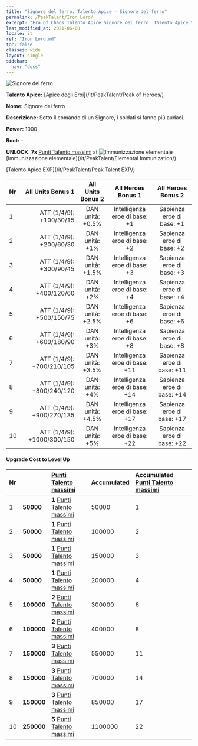 ```yaml
---
title: "Signore del ferro. Talento Apice - Signore del ferro"
permalink: /PeakTalent/Iron Lord/
excerpt: "Era of Chaos Talento Apice Signore del ferro. Talento Apice Signore del ferro. Signore del ferro"
last_modified_at: 2021-06-08
locale: it
ref: "Iron Lord.md"
toc: false
classes: wide
layout: single
sidebar:
  nav: "docs"
---
```


  ![Signore del ferro](/images/pt/talent_1008.png)

  **Talento Apice:** [Apice degli Eroi](/it/PeakTalent/Peak of Heroes/)

  **Nome:** Signore del ferro

  **Descrizione:** Sotto il comando di un Signore, i soldati si fanno più audaci.

  **Power:** 1000

  **Root:** -

  **UNLOCK: 7x** [Punti Talento massimi](/ItemsIT/con_934/) at ![Immunizzazione elementale](/images/pt/talent_1004.png) [Immunizzazione elementale](/it/PeakTalent/Elemental Immunization/)

  [Talento Apice EXP](/it/PeakTalent/Peak Talent EXP/)

  | Nr | All Units Bonus 1 | All Units Bonus 2 | All Heroes Bonus 1 | All Heroes Bonus 2 |
  |:---|--------------:|:-------------:|:-------------:|:-------------:|
  | 1 | ATT (1/4/9): +100/30/15 | DAN unità: +0.5% | Intelligenza eroe di base: +1 | Sapienza eroe di base: +1 |
  | 2 | ATT (1/4/9): +200/60/30 | DAN unità: +1% | Intelligenza eroe di base: +2 | Sapienza eroe di base: +2 |
  | 3 | ATT (1/4/9): +300/90/45 | DAN unità: +1.5% | Intelligenza eroe di base: +3 | Sapienza eroe di base: +3 |
  | 4 | ATT (1/4/9): +400/120/60 | DAN unità: +2% | Intelligenza eroe di base: +4 | Sapienza eroe di base: +4 |
  | 5 | ATT (1/4/9): +500/150/75 | DAN unità: +2.5% | Intelligenza eroe di base: +6 | Sapienza eroe di base: +6 |
  | 6 | ATT (1/4/9): +600/180/90 | DAN unità: +3% | Intelligenza eroe di base: +8 | Sapienza eroe di base: +8 |
  | 7 | ATT (1/4/9): +700/210/105 | DAN unità: +3.5% | Intelligenza eroe di base: +11 | Sapienza eroe di base: +11 |
  | 8 | ATT (1/4/9): +800/240/120 | DAN unità: +4% | Intelligenza eroe di base: +14 | Sapienza eroe di base: +14 |
  | 9 | ATT (1/4/9): +900/270/135 | DAN unità: +4.5% | Intelligenza eroe di base: +17 | Sapienza eroe di base: +17 |
  | 10 | ATT (1/4/9): +1000/300/150 | DAN unità: +5% | Intelligenza eroe di base: +22 | Sapienza eroe di base: +22 |


#### Upgrade Cost to Level Up

  | Nr | <i class="fas fa-coins"/> | [Punti Talento massimi](/ItemsIT/con_934/) | Accumulated <i class="fas fa-coins"/> | Accumulated [Punti Talento massimi](/ItemsIT/con_934/) |
  |:---|:--------------|:-------------|:-------------|:-------------|
  | 1 | **50000** | **1** [Punti Talento massimi](/ItemsIT/con_934/) | 50000 | 1 |
  | 2 | **50000** | **1** [Punti Talento massimi](/ItemsIT/con_934/) | 100000 | 2 |
  | 3 | **50000** | **1** [Punti Talento massimi](/ItemsIT/con_934/) | 150000 | 3 |
  | 4 | **50000** | **1** [Punti Talento massimi](/ItemsIT/con_934/) | 200000 | 4 |
  | 5 | **100000** | **2** [Punti Talento massimi](/ItemsIT/con_934/) | 300000 | 6 |
  | 6 | **100000** | **2** [Punti Talento massimi](/ItemsIT/con_934/) | 400000 | 8 |
  | 7 | **150000** | **3** [Punti Talento massimi](/ItemsIT/con_934/) | 550000 | 11 |
  | 8 | **150000** | **3** [Punti Talento massimi](/ItemsIT/con_934/) | 700000 | 14 |
  | 9 | **150000** | **3** [Punti Talento massimi](/ItemsIT/con_934/) | 850000 | 17 |
  | 10 | **250000** | **5** [Punti Talento massimi](/ItemsIT/con_934/) | 1100000 | 22 |
